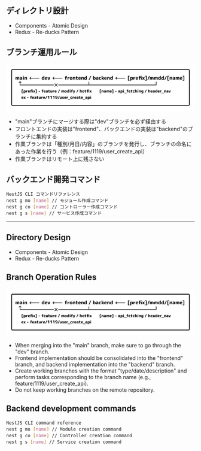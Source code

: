 ## ディレクトリ設計

- Components - Atomic Design
- Redux - Re-ducks Pattern

## ブランチ運用ルール

![ブランチ運用ルール](./_readme/branch_operation_rules.jpg)

- "main"ブランチにマージする際は"dev"ブランチを必ず経由する
- フロントエンドの実装は"frontend"、バックエンドの実装は"backend"のブランチに集約する
- 作業ブランチは「種別/月日/内容」のブランチを発行し、ブランチの命名にあった作業を行う（例：feature/1119/user_create_api）
- 作業ブランチはリモート上に残さない

## バックエンド開発コマンド

```bash
NestJS CLI コマンドリファレンス
nest g mo [name] // モジュール作成コマンド
nest g co [name] // コントローラー作成コマンド
nest g s [name] // サービス作成コマンド
```

---

## Directory Design

- Components - Atomic Design
- Redux - Re-ducks Pattern

## Branch Operation Rules

![Branch Operation Rules](./_readme/branch_operation_rules.jpg)

- When merging into the "main" branch, make sure to go through the "dev" branch.
- Frontend implementation should be consolidated into the "frontend" branch, and backend implementation into the "backend" branch.
- Create working branches with the format "type/date/description" and perform tasks corresponding to the branch name (e.g., feature/1119/user_create_api).
- Do not keep working branches on the remote repository.

## Backend development commands

```bash
NestJS CLI command reference
nest g mo [name] // Module creation command
nest g co [name] // Controller creation command
nest g s [name] // Service creation command
```
